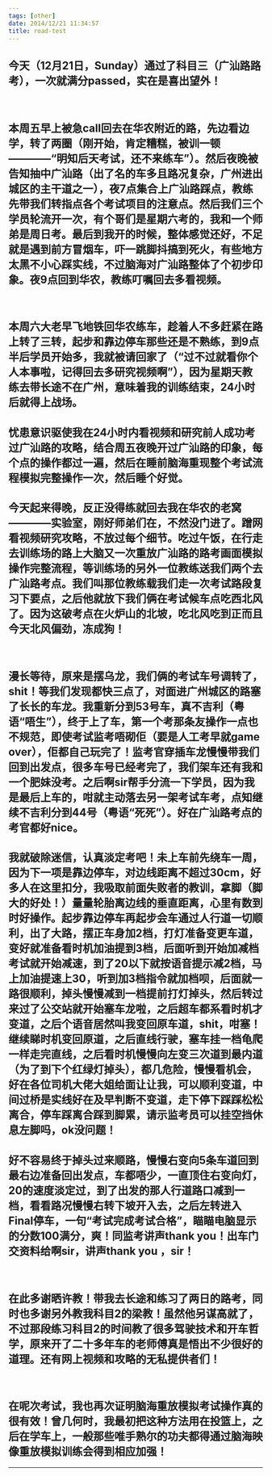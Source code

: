 ```yaml
---
tags: [other]
date: 2014/12/21 11:34:57
title: road-test
---
```


## 今天（12月21日，Sunday）通过了科目三（广汕路路考），一次就满分passed，实在是喜出望外！
<br/>


## 本周五早上被急call回去在华农附近的路，先边看边学，转了两圈（刚开始，肯定糟糕，被训一顿————“明知后天考试，还不来练车”）。然后夜晚被告知抽中广汕路（出了名的车多且路况复杂，广州进出城区的主干道之一），夜7点集合上广汕路踩点，教练先带我们转指点各个考试项目的注意点。然后我们三个学员轮流开一次，有个哥们是星期六考的，我和一个师弟是周日考。最后到我开的时候，整体感觉还好，不足就是遇到前方冒烟车，吓一跳脚抖搞到死火，有些地方太黑不小心踩实线，不过脑海对广汕路整体了个初步印象。夜9点回到华农，教练叮嘱回去多看视频。

<br/>

## 本周六大老早飞地铁回华农练车，趁着人不多赶紧在路上转了三转，起步和靠边停车那些还是不熟练，到9点半后学员开始多，我就被请回家了（“过不过就看你个人本事啦，记得回去多研究视频啊”），因为星期天教练去带长途不在广州，意味着我的训练结束，24小时后就得上战场。

## 忧患意识驱使我在24小时内看视频和研究前人成功考过广汕路的攻略，结合周五夜晚开过广汕路的印象，每个点的操作都过一遍，然后在睡前脑海重现整个考试流程模拟完整操作一次，然后睡个好觉。

## 今天起来得晚，反正没得练就回去我在华农的老窝————实验室，刚好师弟们在，不然没门进了。蹭网看视频研究攻略，不放过每个细节。吃过午饭，在行走去训练场的路上大脑又一次重放广汕路的路考画面模拟操作完整流程，等训练场的另外一位教练送我们两个去广汕路考点。我们叫那位教练载我们走一次考试路段复习下要点，之后他就放下我们俩在考试候车点吃西北风了。因为这破考点在火炉山的北坡，吃北风吃到正而且今天北风偏劲，冻成狗！

<!--more-->

<br/>

## 漫长等待，原来是摆乌龙，我们俩的考试车号调转了，shit！等我们发现都快三点了，对面进广州城区的路塞了长长的车龙。我重新分到53号车，真不吉利（粤语“唔生”），终于上了车，第一个考那条友操作一点也不规范，即使考试监考唔砌佢（要是人工考早就game over），佢都自己玩完了！监考官穿插车龙慢慢带我们回到出发点，很多车号已经考完了，我们架车还有我和一个肥妹没考。之后啊sir帮手分流一下学员，因为我是最后上车的，咁就主动落去另一架考试车考，点知继续不吉利分到44号（粤语“死死”）。好在广汕路考点的考官都好nice。

## 我就破除迷信，认真淡定考吧！未上车前先绕车一周，因为下一项是靠边停车，对边线距离不超过30cm，好多人在这里扣分，我吸取前面失败者的教训，拿脚（脚大的好处！）量量轮胎离边线的垂直距离，心里有数到时好操作。起步靠边停车再起步会车通过人行道一切顺利，出了大路，摆正车身加2档，打灯准备变更车道，变好就准备看时机加油提到3档，后面听到开始加减档考试就开始减速，到了20以下就按语音提示减2档，马上加油提速上30，听到加3档指令就加档呗，后面就一路很顺利，掉头慢慢减到一档提前打灯掉头，然后转过来过了公交站就开始塞车龙啦，之后超车都系看时机才变道，之后个语音居然叫我变回原车道，shit，咁塞！继续睇时机变回原道，之后直线行驶，塞车挂一档龟爬一样走完直线，之后看时机慢慢向左变三次道到最内道（为了到下个红绿灯掉头），都几危险，慢慢看机会，好在各位司机大佬大姐给面让让我，可以顺利变道，中间过桥是实线好在及早判断不变道，走下停下踩踩松松离合，停车踩离合踩到脚累，请示监考员可以挂空挡休息左脚吗，ok没问题！

## 好不容易终于掉头过来顺路，慢慢右变向5条车道回到最右边准备回出发点，车都唔少，一直顶住右变向灯，20的速度淡定过，到了出发的那人行道路口减到一档，看看路况慢慢右转下坡开入去，之后左转进入Final停车，一句“考试完成考试合格”，瞄瞄电脑显示的分数100满分，爽！同监考讲声thank you！出车门交资料给啊sir，讲声thank you ，sir！

<br/>

## 在此多谢晒许教！带我去长途和练习了两日的路考，同时也多谢另外教我科目2的梁教！虽然他另谋高就了，不过那段练习科目2的时间教了很多驾驶技术和开车哲学，原来开了二十多年车的老师傅真是悟出不少很好的道理。还有网上视频和攻略的无私提供者们！

<br/>

## 在呢次考试，我也再次证明脑海重放模拟考试操作真的很有效！曾几何时，我最初把这种方法用在投篮上，之后在学车上，一般那些唯手熟尔的功夫都得通过脑海映像重放模拟训练会得到相应加强！


 * * *
